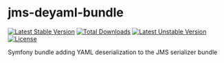jms-deyaml-bundle
=================
[![Latest Stable Version](http://poser.services.witches.io/ppokatilo/jms-deyaml-bundle/v/stable.svg)](https://packagist.org/packages/ppokatilo/jms-deyaml-bundle)
[![Total Downloads](http://poser.services.witches.io/ppokatilo/jms-deyaml-bundle/downloads.svg)](https://packagist.org/packages/ppokatilo/jms-deyaml-bundle)
[![Latest Unstable Version](http://poser.services.witches.io/ppokatilo/jms-deyaml-bundle/v/unstable.svg)](https://packagist.org/packages/ppokatilo/jms-deyaml-bundle)
[![License](http://poser.services.witches.io/ppokatilo/jms-deyaml-bundle/license.svg)](https://packagist.org/packages/ppokatilo/jms-deyaml-bundle)

Symfony bundle adding YAML deserialization to the JMS serializer bundle
